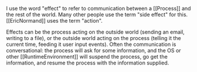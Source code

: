 I use the word "effect" to refer to communication between a [[Process]] and the rest of the world. Many other people use the term "side effect" for this. [[EricNormand]] uses the term "action".

Effects can be the process acting on the outside world (sending an email, writing to a file), or the outside world acting on the process (telling it the current time, feeding it user input events). Often the communication is conversational: the process will ask for some information, and the OS or other [[RuntimeEnvironment]] will suspend the process, go get the information, and resume the process with the information supplied.